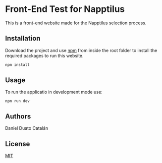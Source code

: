 # Front-End Test for Napptilus

This is a front-end website made for the Napptilus selection process.

## Installation

Download the project and use [npm](https://docs.npmjs.com/downloading-and-installing-node-js-and-npm) from inside the root folder to install the required packages to run this website.

```bash
npm install
```

## Usage

To run the applicatio in development mode use:
```
npm run dev
```
## Authors
Daniel Duato Catalán

## License
[MIT](https://choosealicense.com/licenses/mit/)